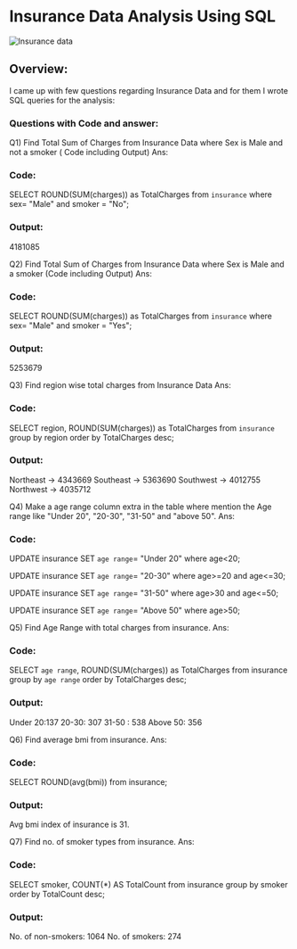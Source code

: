 # Insurance Data Analysis Using SQL

![Insurance data](https://user-images.githubusercontent.com/72240938/211582101-90824a58-a43f-4521-b2de-5e9dc61dace3.jpeg)

## Overview:

I came up with few questions regarding Insurance Data and for them I wrote SQL queries for the analysis:

### Questions with Code and answer:

Q1) Find Total Sum of Charges from Insurance Data where Sex is Male and not a smoker ( Code including Output)
Ans:

### Code:
SELECT ROUND(SUM(charges)) as TotalCharges from `insurance` where
sex= "Male" and smoker = "No";

### Output:
4181085

Q2) Find Total Sum of Charges from Insurance Data where Sex is Male and a smoker (Code including Output)
Ans:

### Code:
SELECT ROUND(SUM(charges)) as TotalCharges from `insurance` where
sex= "Male" and smoker = "Yes";

### Output:
5253679

Q3) Find region wise total charges from Insurance Data 
Ans:

### Code:
SELECT region, ROUND(SUM(charges)) as TotalCharges from `insurance`
group by region
order by TotalCharges desc;

### Output:
Northeast -> 4343669
Southeast -> 5363690
Southwest -> 4012755
Northwest -> 4035712


Q4) Make a age range column extra in the table where mention the Age range like "Under 20", "20-30", "31-50" and "above 50".
Ans:

### Code:
UPDATE insurance
SET `age range`= "Under 20"
where age<20;

UPDATE insurance
SET `age range`= "20-30"
where age>=20 and age<=30;

UPDATE insurance
SET `age range`= "31-50"
where age>30 and age<=50;

UPDATE insurance
SET `age range`= "Above 50"
where age>50;


Q5) Find Age Range with total charges from insurance.
Ans:

### Code:
SELECT `age range`, ROUND(SUM(charges)) as TotalCharges from insurance
group by `age range`
order by TotalCharges desc;

### Output:
Under 20:137
20-30: 307
31-50 : 538
Above 50:  356


Q6) Find average bmi from insurance.
Ans:

### Code:
SELECT ROUND(avg(bmi)) from insurance;

### Output:
Avg bmi index of insurance is 31.

Q7) Find no. of smoker types from insurance.
Ans:

### Code:
SELECT smoker, COUNT(*) AS TotalCount from insurance
group by smoker
order by TotalCount desc;

### Output:
No. of non-smokers: 1064
No. of smokers: 274




